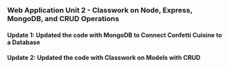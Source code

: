 ### Web Application Unit 2 - Classwork on Node, Express, MongoDB, and CRUD Operations
#### Update 1: Updated the code with MongoDB to Connect Confetti Cuisine to a Database
#### Update 2: Updated the code with Classwork on Models with CRUD
